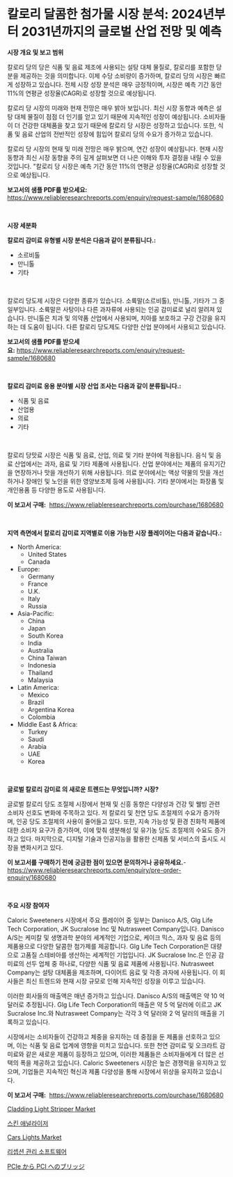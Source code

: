 <p><h1>칼로리 달콤한 첨가물 시장 분석: 2024년부터 2031년까지의 글로벌 산업 전망 및 예측</h1></p><p><strong>시장 개요 및 보고 범위</strong></p>
<p><p>칼로리 당의 당은 식품 및 음료 제조에 사용되는 설탕 대체 물질로, 칼로리를 포함한 당분을 제공하는 것을 의미합니다. 이제 수당 소비량이 증가하며, 칼로리 당의 시장은 빠르게 성장하고 있습니다. 전체 시장 성장 분석은 매우 긍정적이며, 시장은 예측 기간 동안 11%의 연평균 성장율(CAGR)로 성장할 것으로 예상됩니다.</p><p>칼로리 당 시장의 미래와 현재 전망은 매우 밝아 보입니다. 최신 시장 동향과 예측은 설탕 대체 물질이 점점 더 인기를 얻고 있기 때문에 지속적인 성장이 예상됩니다. 소비자들이 더 건강한 대체품을 찾고 있기 때문에 칼로리 당 시장은 성장하고 있습니다. 또한, 식품 및 음료 산업의 전반적인 성장에 힘입어 칼로리 당의 수요가 증가하고 있습니다.</p><p>칼로리 당 시장의 현재 및 미래 전망은 매우 밝으며, 연간 성장이 예상됩니다. 현재 시장 동향과 최신 시장 동향을 주의 깊게 살펴보면 더 나은 이해와 투자 결정을 내릴 수 있을 것입니다. "칼로리 당 시장은 예측 기간 동안 11%의 연평균 성장율(CAGR)로 성장할 것으로 예상됩니다.</p></p>
<p><strong>보고서의 샘플 PDF를 받으세요:</strong> <a href="https://www.reliableresearchreports.com/enquiry/request-sample/1680680">https://www.reliableresearchreports.com/enquiry/request-sample/1680680</a></p>
<p>&nbsp;</p>
<p><strong>시장 세분화</strong></p>
<p><strong>칼로리 감미료 유형별 시장 분석은 다음과 같이 분류됩니다.:</strong></p>
<p><ul><li>소르비톨</li><li>만니톨</li><li>기타</li></ul></p>
<p>&nbsp;</p>
<p><p>칼로리 당도제 시장은 다양한 종류가 있습니다. 소륙말(소르비톨), 만니톨, 기타가 그 중 일부입니다. 소륙말은 사탕이나 다른 과자류에 사용되는 인공 감미료로 널리 알려져 있습니다. 만니톨은 치과 및 의약품 산업에서 사용되며, 치아를 보호하고 구강 건강을 유지하는 데 도움이 됩니다. 다른 칼로리 당도제도 다양한 산업 분야에서 사용되고 있습니다.</p></p>
<p><strong>보고서의 샘플 PDF를 받으세요:</strong>&nbsp;<a href="https://www.reliableresearchreports.com/enquiry/request-sample/1680680">https://www.reliableresearchreports.com/enquiry/request-sample/1680680</a></p>
<p>&nbsp;</p>
<p><strong> 칼로리 감미료 응용 분야별 시장 산업 조사는 다음과 같이 분류됩니다.:</strong></p>
<p><ul><li>식품 및 음료</li><li>산업용</li><li>의료</li><li>기타</li></ul></p>
<p>&nbsp;</p>
<p><p>칼로리 당맛료 시장은 식품 및 음료, 산업, 의료 및 기타 분야에 적용됩니다. 음식 및 음료 산업에서는 과자, 음료 및 기타 제품에 사용됩니다. 산업 분야에서는 제품의 유지기간을 연장하거나 맛을 개선하기 위해 사용됩니다. 의료 분야에서는 액상 약물의 맛을 개선하거나 장애인 및 노인을 위한 영양보조제 등에 사용됩니다. 기타 분야에서는 화장품 및 개인용품 등 다양한 용도로 사용됩니다.</p></p>
<p><strong>이 보고서 구매:</strong>&nbsp; <a href="https://www.reliableresearchreports.com/purchase/1680680">https://www.reliableresearchreports.com/purchase/1680680</a></p>
<p>&nbsp;</p>
<p><strong>지역 측면에서 칼로리 감미료 지역별로 이용 가능한 시장 플레이어는 다음과 같습니다.:</strong></p>
<p><ul>
    <li>
        North America:
        <ul>
            <li>United States</li>
            <li>Canada</li>
        </ul>
    </li>
    <li>
        Europe:
        <ul>
            <li>Germany</li>
            <li>France</li>
            <li>U.K.</li>
            <li>Italy</li>
            <li>Russia</li>
        </ul>
    </li>
    <li>
        Asia-Pacific:
        <ul>
            <li>China</li>
            <li>Japan</li>
            <li>South Korea</li>
            <li>India</li>
            <li>Australia</li>
            <li>China Taiwan</li>
            <li>Indonesia</li>
            <li>Thailand</li>
            <li>Malaysia</li>
        </ul>
    </li>
    <li>
        Latin America:
        <ul>
            <li>Mexico</li>
            <li>Brazil</li>
            <li>Argentina Korea</li>
            <li>Colombia</li>
        </ul>
    </li>
    <li>
        Middle East & Africa:
        <ul>
            <li>Turkey</li>
            <li>Saudi</li>
            <li>Arabia</li>
            <li>UAE</li>
            <li>Korea</li>
        </ul>
    </li>
    </ul></p>
<p>&nbsp;</p>
<p><strong>글로벌 칼로리 감미료 의 새로운 트렌드는 무엇입니까? 시장?</strong></p>
<p><p>글로벌 칼로리 당도 조절제 시장에서 현재 및 신흥 동향은 다양성과 건강 및 웰빙 관련 소비자 선호도 변화에 주목하고 있다. 저 칼로리 및 천연 당도 조절제의 수요가 증가하며, 인공 당도 조절제의 사용이 줄어들고 있다. 또한, 지속 가능성 및 환경 친화적 제품에 대한 소비자 요구가 증가하며, 이에 맞춰 생분해성 및 유기농 당도 조절제의 수요도 증가하고 있다. 마지막으로, 디지털 기술과 인공지능을 활용한 신제품 및 서비스의 출시도 시장을 변화시키고 있다.</p></p>
<p><strong>이 보고서를 구매하기 전에 궁금한 점이 있으면 문의하거나 공유하세요.</strong>- <a href="https://www.reliableresearchreports.com/enquiry/pre-order-enquiry/1680680">https://www.reliableresearchreports.com/enquiry/pre-order-enquiry/1680680</a></p>
<p>&nbsp;</p>
<p><strong>주요 시장 참여자</strong></p>
<p><p>Caloric Sweeteners 시장에서 주요 플레이어 중 일부는 Danisco A/S, Glg Life Tech Corporation, JK Sucralose Inc 및 Nutrasweet Company입니다. Danisco A/S는 케미칼 및 생명과학 분야의 세계적인 기업으로, 케이크 믹스, 과자 및 음료 등의 제품용으로 다양한 달콤한 첨가제를 제공합니다. Glg Life Tech Corporation은 대량으로 고품질 스테비아를 생산하는 세계적인 기업입니다. JK Sucralose Inc.은 인공 감미료의 선두 업체 중 하나로, 다양한 식품 및 음료 제품에 사용됩니다. Nutrasweet Company는 설탕 대체품을 제조하며, 다이어트 음료 및 각종 과자에 사용됩니다. 이 회사들은 최신 트렌드와 현재 시장 규모로 인해 지속적인 성장을 이루고 있습니다.</p><p>이러한 회사들의 매출액은 매년 증가하고 있습니다. Danisco A/S의 매출액은 약 10 억 달러로 추정됩니다. Glg Life Tech Corporation의 매출은 약 5 억 달러에 이르고 JK Sucralose Inc.와 Nutrasweet Company는 각각 3 억 달러와 2 억 달러의 매출을 기록하고 있습니다.</p><p>시장에서는 소비자들이 건강하고 체중을 유지하는 데 중점을 둔 제품을 선호하고 있으며, 이는 식품 및 음료 업계에 영향을 미치고 있습니다. 또한 천연 감미료 및 오크라트 감미료와 같은 새로운 제품이 등장하고 있으며, 이러한 제품들은 소비자들에게 더 많은 선택의 폭을 제공하고 있습니다. Caloric Sweeteners 시장은 높은 경쟁력을 유지하고 있으며, 기업들은 지속적인 혁신과 제품 다양성을 통해 시장에서 위상을 유지하고 있습니다.</p></p>
<p><strong>이 보고서 구매:</strong>&nbsp;&nbsp;<a href="https://www.reliableresearchreports.com/purchase/1680680">https://www.reliableresearchreports.com/purchase/1680680</a></p>
<p><p><a href="https://github.com/juancolorado15/Market-Research-Report-List-2/blob/main/cladding-light-stripper-market.md">Cladding Light Stripper Market</a></p><p><a href="https://github.com/CliftonFisher9067/Market-Research-Report-List-1/blob/main/677198511213.md">스킨 애널라이저</a></p><p><a href="https://issuu.com/reportprime-2/docs/cars-lights-market-size-2030.pptx">Cars Lights Market</a></p><p><a href="https://medium.com/@johnsonlowe2023_38650/2024%EB%85%84%EB%B6%80%ED%84%B0-2031%EB%85%84%EA%B9%8C%EC%A7%80%EC%9D%98-%EC%8B%9C%EA%B8%B0%EC%97%90-%EB%8C%80%ED%95%9C-%EC%A0%91%EC%88%98-%EA%B4%80%EB%A6%AC-%EC%86%8C%ED%94%84%ED%8A%B8%EC%9B%A8%EC%96%B4-%EC%8B%9C%EC%9E%A5-%EB%B6%84%EC%84%9D-%EB%B0%8F-%ED%81%AC%EA%B8%B0-%EC%A0%84%EB%A7%9D-ea187ebfe5a4">리셉션 관리 소프트웨어</a></p><p><a href="https://github.com/mcbeesbxa270/Market-Research-Report-List-1/blob/main/299781411994.md">PCIe から PCI へのブリッジ</a></p></p>

